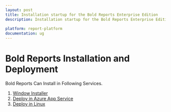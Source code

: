 ```yaml
---
layout: post
title: Installation startup for the Bold Reports Enterprise Edition
description: Installation startup for the Bold Reports Enterprise Edition . Installation startup for the Bold Reports Enterprise Edition . Installation startup for the Bold Reports Enterprise Edition
 
platform: report-platform
documentation: ug
---
```


# Bold Reports  Installation and Deployment

Bold Reports Can Install in Following Services.

1. [Window Installer](./windows-installer/)
2. [Deploy in Azure App Service](./deploy-in-azure-app-service/)
3. [Deploy in Linux](./deploy-in-linux/)
